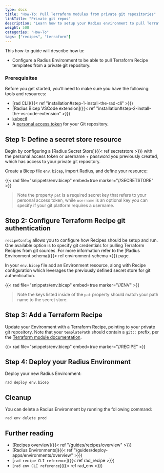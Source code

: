```yaml
---
type: docs
title: "How-To: Pull Terraform modules from private git repositories"
linkTitle: "Private git repos"
description: "Learn how to setup your Radius environment to pull Terraform Recipe templates from a private git repository."
weight: 500
categories: "How-To"
tags: ["recipes", "terraform"]
---
```


This how-to guide will describe how to:

- Configure a Radius Environment to be able to pull Terraform Recipe templates from a private git repository.

### Prerequisites

Before you get started, you'll need to make sure you have the following tools and resources:

- [rad CLI]({{< ref "installation#step-1-install-the-rad-cli" >}})
- [Radius Bicep VSCode extension]({{< ref "installation#step-2-install-the-vs-code-extension" >}})
- [kubectl](https://kubernetes.io/docs/tasks/tools/install-kubectl/)
- A [personal access token](https://docs.github.com/en/authentication/keeping-your-account-and-data-secure/managing-your-personal-access-tokens#about-personal-access-tokens) for your Git repository.

## Step 1: Define a secret store resource

Begin by configuring a [Radius Secret Store]({{< ref secretstore >}}) with the personal access token or username + password you previously created, which has access to your private git repository.

Create a Bicep file `env.bicep`, import Radius, and  define your resource:

{{< rad file="snippets/env.bicep" embed=true marker="//SECRETSTORE" >}}

> Note the property `pat` is a required secret key that refers to your personal access token, while `username` is an optional key you can specify if your git platform requires a username.

## Step 2: Configure Terraform Recipe git authentication

`recipeConfig` allows you to configure how Recipes should be setup and run. One available option is to specify git credentials for pulling Terraform Recipes from git sources. For more information refer to the [Radius Environment schema]({{< ref environment-schema >}}) page.

In your `env.bicep` file add an Environment resource, along with Recipe configuration which leverages the previously defined secret store for git authentication.

{{< rad file="snippets/env.bicep" embed=true marker="//ENV" >}}

> Note the keys listed inside of the `pat` property should match your path name to the secret store.

## Step 3: Add a Terraform Recipe

Update your Environment with a Terraform Recipe, pointing to your private git repository. Note that your `templatePath` should contain a `git::` prefix, per the [Terraform module documentation](https://developer.hashicorp.com/terraform/language/modules/sources#generic-git-repository).

{{< rad file="snippets/env.bicep" embed=true marker="//RECIPE" >}}

## Step 4: Deploy your Radius Environment

Deploy your new Radius Environment:

```
rad deploy env.bicep
```

## Cleanup

You can delete a Radius Environment by running the following command:

```
rad env delete prod
```

## Further reading

- [Recipes overview]({{< ref "/guides/recipes/overview" >}})
- [Radius Environments]({{< ref "/guides/deploy-apps/environments/overview" >}})
- [`rad recipe CLI reference`]({{< ref rad_recipe >}})
- [`rad env CLI reference`]({{< ref rad_env >}})